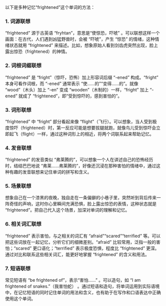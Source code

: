 以下是多种记忆“frightened”这个单词的方法：

### 1. 词源联想
 “frightened” 源于古英语 “fryhtan”，意思是“使惊恐，吓唬” 。可以联想这样一个画面：在古代，人们遇到凶猛野兽时，会被 “吓唬”，产生 “惊恐” 的情绪，这种情绪状态就用 “frightened” 来描述。比如，想象原始人看到剑齿虎突然出现，脸上露出惊恐（frightened）的神情。

### 2. 词根词缀联想
 “frightened” 是 “fright”（惊吓，恐怖）加上形容词后缀 “-ened” 构成。“fright” 本身可看作词根，而 “-ened” 通常表示 “使……的”“变得……的”。就像 “wood”（木头）加上 “-en” 变成 “wooden”（木制的）一样，“fright” 加上 “-ened” 就成了 “frightened”，即“受到惊吓的，感到害怕的”。

### 3. 词形联想
 “frightened” 中 “fright” 部分看起来像 “flight”（飞行）。可以想象，当人受到极度惊吓（frightened）时，第一反应可能是想要拔腿就跑，就像鸟儿受到惊吓会立即起飞（flight）一样，通过这种词形上的相近，将两个词联系起来帮助记忆。

### 4. 发音联想
 “frightened” 的发音类似 “弗莱腾的”，可以想象一个人在讲述自己的恐怖经历时，结结巴巴地说 “弗莱……弗莱腾的”，好像还沉浸在那种害怕的情绪中，通过这种有趣的发音联想来记住单词的拼写和含义。

### 5. 场景联想
想象自己在一个漆黑的夜晚，独自走在一条偏僻的小巷子里，突然听到背后传来一阵奇怪的声响，这时你心里瞬间充满恐惧，脸上露出惊恐的表情，这种状态就是 “frightened”。把自己代入这个场景，加深对单词的理解和记忆。

### 6. 相关词汇联想
 “frightened” 表示害怕，与之相关的词汇有 “afraid”“scared”“terrified” 等。可以把这些词放在一起记忆，分析它们的细微差别。“afraid” 比较常用，泛指一般的害怕；“scared” 更口语化；“terrified” 表示极度恐惧，程度比 “frightened” 更深。通过对比和联系这些相关词汇，能更好地掌握 “frightened” 的含义和用法。

### 7. 短语联想
常见短语有 “be frightened of”，表示“害怕……” 。可以造句，如 “I am frightened of snakes.”（我害怕蛇） 。通过短语和造句，将单词运用到实际语境中，在记忆短语的同时记住单词的用法和含义，也有助于在写作和口语表达中正确使用这个单词。 